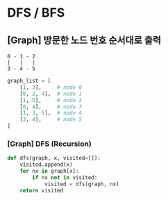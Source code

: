 # DFS / BFS

## [Graph] 방문한 노드 번호 순서대로 출력

```
0 - 1 - 2
|   |   |
3 - 4 - 5
```

```python
graph_list = [
    [1, 3],     # node 0
    [0, 2, 4],  # node 1
    [1, 5],     # node 2
    [0, 4],     # node 3
    [1, 3, 5],  # node 4
    [3, 4],     # node 5
]
```

### [Graph] DFS (Recursion)

```python
def dfs(graph, x, visited=[]):
    visited.append(x)
    for nx in graph[x]:
        if nx not in visited:
            visited = dfs(graph, nx)
    return visited
```
